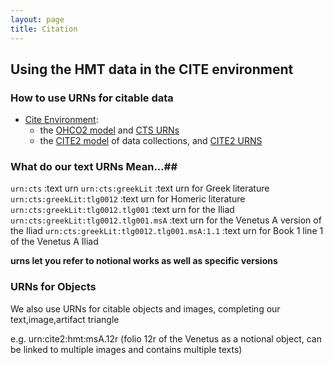 ```yaml
---
layout: page
title: Citation
---
```


## Using the HMT data in the CITE environment #

### How to use URNs for citable data ##

-   [Cite Environment](http://cite-architecture.github.io/about/):
    -   the [OHCO2 model](http://cite-architecture.github.io/ohco2/) and [CTS URNs](http://cite-architecture.github.io/ctsurn/)
    -   the [CITE2 model](http://cite-architecture.github.io/cite2/) of data collections, and [CITE2 URNS](http://cite-architecture.github.io/cite2urn/)

### What do our text URNs Mean...##
             
`urn:cts` :text urn
`urn:cts:greekLit` :text urn for Greek literature
`urn:cts:greekLit:tlg0012` :text urn for Homeric literature
`urn:cts:greekLit:tlg0012.tlg001` :text urn for the Iliad
`urn:cts:greekLit:tlg0012.tlg001.msA` :text urn for the Venetus A version of the Iliad
`urn:cts:greekLit:tlg0012.tlg001.msA:1.1` :text urn for Book 1 line 1 of the Venetus A Iliad

**urns let you refer to notional works as well as specific versions**

### URNs for Objects

We also use URNs for citable objects and images, completing our text,image,artifact triangle

e.g. urn:cite2:hmt:msA.12r (folio 12r of the Venetus as a notional object, can be linked to multiple images and contains multiple texts)

